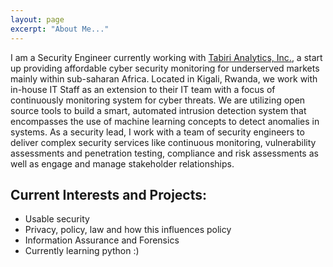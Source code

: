```yaml
---
layout: page
excerpt: "About Me..."
---
```


I am a Security Engineer currently working with [Tabiri Analytics, Inc.](https://tabirianalytics.com/), a start up providing affordable cyber security monitoring for underserved markets mainly within sub-saharan Africa. 
Located in Kigali, Rwanda, we work with in-house IT Staff as an extension to their IT team with a focus of continuously monitoring system for cyber threats. We are utilizing open source tools to build a smart, automated intrusion detection system that encompasses the use of machine learning concepts to detect anomalies in systems.
As a security lead, I work with a team of security engineers to deliver complex security services like continuous monitoring, vulnerability assessments and penetration testing, compliance and risk assessments as well as engage and manage stakeholder relationships.

## Current Interests and Projects:

- Usable security
- Privacy, policy, law and how this influences policy
- Information Assurance and Forensics
- Currently learning python :)
